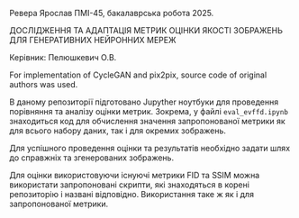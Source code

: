 Ревера Ярослав ПМІ-45, бакалаврська робота 2025. 

ДОСЛІДЖЕННЯ ТА АДАПТАЦІЯ МЕТРИК ОЦІНКИ ЯКОСТІ ЗОБРАЖЕНЬ ДЛЯ ГЕНЕРАТИВНИХ НЕЙРОННИХ МЕРЕЖ

Керівник: Пелюшкевич О.В.

For implementation of CycleGAN and pix2pix, source code of original authors was used.

В даному репозиторії підготовано Jupyther ноутбуки для проведення порівняння та аналізу оцінки метрик. Зокрема, у файлі `eval_evffd.ipynb` знаходиться код для обчислення значення запропонованої метрики як для всього набору даних, так і для окремих зображень. 

Для успішного проведення оцінки та результатів необхідно задати шлях до справжніх та згенерованих зображень.

Для оцінки використовуючи існуючі метрики FID та SSIM можна використати запропоновані скрипти, які знаходяться в корені репозиторію і названі відповідно. Використання таке ж як і для запропонованої метрики. 
